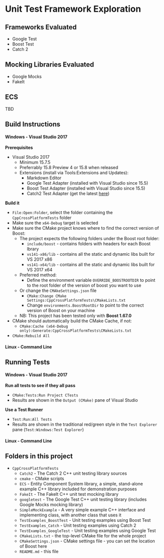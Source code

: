 # Unit Test Framework Exploration

## Frameworks Evaluated
- Google Test
- Boost Test
- Catch 2

## Mocking Libraries Evaluated
- Google Mocks
- FakeIt

## ECS
TBD


## Build Instructions

#### Windows - Visual Studio 2017
**Prerequisites**
- Visual Studio 2017 
  - Minimum 15.7.5
  - Preferrably 15.8 Preview 4 or 15.8 when released
  - Extensions (install via Tools:Extensions and Updates):
    - Markdown Editor
    - Google Test Adapter (installed with Visual Studio since 15.5)
    - Boost Test Adapter (installed with Visual Studio since 15.5)
    - Catch2 Test Adapter (get the latest [here](https://marketplace.visualstudio.com/items?itemName=JohnnyHendriks.ext01))
    
**Build it** 
- ```File:Open:Folder```, select the folder containing the ```CppCrossPlatformTests``` folder 
- Make sure the ```x64-Debug``` target is selected
- Make sure the CMake project knows where to find the correct version of Boost:
  - The project expects the following folders under the Boost root folder:
      - ```include/boost``` - contains folders with headers for each Boost lbrary
      - ```vs141-x86/lib``` - contains all the static and dynamic libs built for VS 2017 x86
      - ```vs141-x64/lib``` - contains all the static and dynamic libs built for VS 2017 x64
  - Preferred method:
    - Define the environment variable ```OVERRIDE_BOOSTROOTDIR``` to point to the root folder of the version of boost you want to use
  - Or change the ```CMAkeSettings.json``` file 
    - ```CMake:Change CMake Settings:CppCrossPlatformTests\CMakeLists.txt```
    - Change ```environments.BoostRootDir``` to point to the correct version of Boost on your machine 
  - NB: This project has been tested only with **Boost 1.67.0**
- CMake should automatically build the CMake Cache, if not:
  - ```CMake:Cache (x64-Debug only):Generate:CppCrossPlatformTests\CMakeLists.txt```
- ```CMake:Rebuild All```

#### Linux - Command Line

## Running Tests

#### Windows - Visual Studio 2017
**Run all tests to see if they all pass**
- ```CMake:Tests:Run Project CTests```
- Results are shown in the ```Output (CMake)``` pane of Visual Studio

**Use a Test Runner**
- ```Test:Run:All Tests```
- Results are shown in the traditional red/green style in the ```Test Explorer``` pane (```Test:Windows:Test Explorer```)

#### Linux - Command Line

## Folders in this project
- ```CppCrossPlatformTests```
  - ```Catch2``` - The Catch 2 C++ unit testing library sources
  - ```cmake``` - CMake scripts
  - ```ECS``` - Entity Component System library, a simple, stand-alone example C++ library included for demonstration purposes
  - ```FakeIt``` - The FakeIt C++ unit test mocking library
  - ```googletest``` - The Google Test C++ unit testing library (includes Google Mocks mocking library)
  - ```SimpleMockExample``` - A very simple example C++ interface and implementing class, with another class that uses it
  - ```TestExamples_BoostTest``` - Unit testing examples using Boost Test 
  - ```TestExamples_Catch``` - Unit testing examples using Catch 2 
  - ```TestExamples_GoogleTest``` - Unit testing examples using Google Test 
  - ```CMakeLists.txt``` - the top-level CMake file for the whole project
  - ```CMakeSettings.json``` - CMake settings file - you can set the location of Boost here
  - ```README.md``` - this file 
